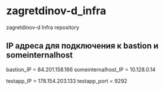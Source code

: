 # zagretdinov-d_infra
zagretdinov-d Infra repository

## IP адреса для подключения к bastion и someinternalhost

bastion_IP = 84.201.158.166
someinternalhost_IP = 10.128.0.14

testapp_IP = 178.154.203.133
testapp_port = 9292
